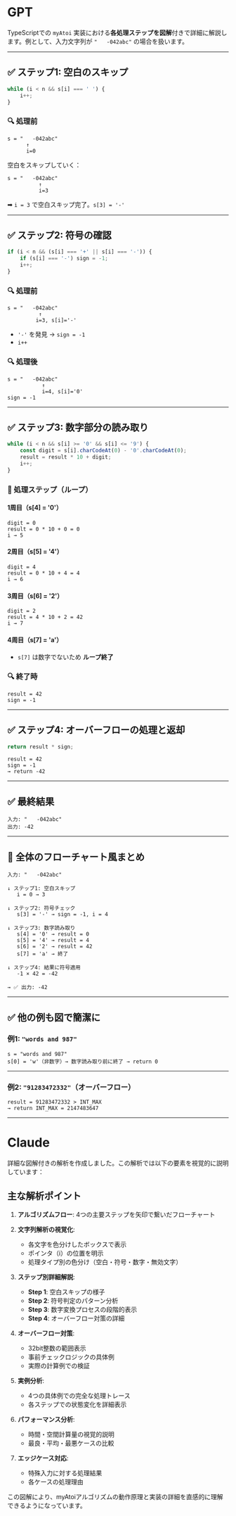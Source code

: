 # GPT

TypeScriptでの `myAtoi` 実装における**各処理ステップを図解**付きで詳細に解説します。例として、入力文字列が `"   -042abc"` の場合を扱います。

---

## ✅ ステップ1: 空白のスキップ

```typescript
while (i < n && s[i] === ' ') {
    i++;
}
```

### 🔍 処理前

```
s = "   -042abc"
      ↑
      i=0
```

空白をスキップしていく：

```
s = "   -042abc"
          ↑
          i=3
```

➡ `i = 3` で空白スキップ完了。`s[3] = '-'`

---

## ✅ ステップ2: 符号の確認

```typescript
if (i < n && (s[i] === '+' || s[i] === '-')) {
    if (s[i] === '-') sign = -1;
    i++;
}
```

### 🔍 処理前

```
s = "   -042abc"
          ↑
         i=3, s[i]='-'
```

- `'-'` を発見 → `sign = -1`
- `i++`

### 🔍 処理後

```
s = "   -042abc"
           ↑
           i=4, s[i]='0'
sign = -1
```

---

## ✅ ステップ3: 数字部分の読み取り

```typescript
while (i < n && s[i] >= '0' && s[i] <= '9') {
    const digit = s[i].charCodeAt(0) - '0'.charCodeAt(0);
    result = result * 10 + digit;
    i++;
}
```

### 🧮 処理ステップ（ループ）

#### 1周目（s\[4] = '0'）

```
digit = 0
result = 0 * 10 + 0 = 0
i → 5
```

#### 2周目（s\[5] = '4'）

```
digit = 4
result = 0 * 10 + 4 = 4
i → 6
```

#### 3周目（s\[6] = '2'）

```
digit = 2
result = 4 * 10 + 2 = 42
i → 7
```

#### 4周目（s\[7] = 'a'）

- `s[7]` は数字でないため **ループ終了**

### 🔍 終了時

```
result = 42
sign = -1
```

---

## ✅ ステップ4: オーバーフローの処理と返却

```typescript
return result * sign;
```

```
result = 42
sign = -1
→ return -42
```

---

## ✅ 最終結果

```
入力: "   -042abc"
出力: -42
```

---

## 🧠 全体のフローチャート風まとめ

```
入力: "   -042abc"

↓ ステップ1: 空白スキップ
   i = 0 → 3

↓ ステップ2: 符号チェック
   s[3] = '-' → sign = -1, i = 4

↓ ステップ3: 数字読み取り
   s[4] = '0' → result = 0
   s[5] = '4' → result = 4
   s[6] = '2' → result = 42
   s[7] = 'a' → 終了

↓ ステップ4: 結果に符号適用
   -1 × 42 = -42

→ ✅ 出力: -42
```

---

## ✅ 他の例も図で簡潔に

### 例1: `"words and 987"`

```
s = "words and 987"
s[0] = 'w'（非数字）→ 数字読み取り前に終了 → return 0
```

---

### 例2: `"91283472332"`（オーバーフロー）

```
result = 91283472332 > INT_MAX
→ return INT_MAX = 2147483647
```

---

# Claude

詳細な図解付きの解析を作成しました。この解析では以下の要素を視覚的に説明しています：

## 主な解析ポイント

1. **アルゴリズムフロー**: 4つの主要ステップを矢印で繋いだフローチャート

2. **文字列解析の視覚化**:
    - 各文字を色分けしたボックスで表示
    - ポインタ（i）の位置を明示
    - 処理タイプ別の色分け（空白・符号・数字・無効文字）

3. **ステップ別詳細解説**:
    - **Step 1**: 空白スキップの様子
    - **Step 2**: 符号判定のパターン分析
    - **Step 3**: 数字変換プロセスの段階的表示
    - **Step 4**: オーバーフロー対策の詳細

4. **オーバーフロー対策**:
    - 32bit整数の範囲表示
    - 事前チェックロジックの具体例
    - 実際の計算例での検証

5. **実例分析**:
    - 4つの具体例での完全な処理トレース
    - 各ステップでの状態変化を詳細表示

6. **パフォーマンス分析**:
    - 時間・空間計算量の視覚的説明
    - 最良・平均・最悪ケースの比較

7. **エッジケース対応**:
    - 特殊入力に対する処理結果
    - 各ケースの処理理由

この図解により、myAtoiアルゴリズムの動作原理と実装の詳細を直感的に理解できるようになっています。
